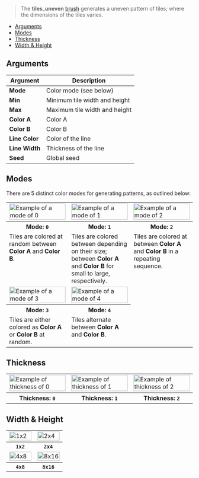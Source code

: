 > The **tiles_uneven** [brush](Brush-Shaders) generates a uneven pattern of tiles; where the dimensions of the tiles varies.

<!-- TOC -->
- [Arguments](#arguments)
- [Modes](#modes)
- [Thickness](#thickness)
- [Width & Height](#width--height)

## Arguments

Argument | Description
--------- | -----------
**Mode** | Color mode (see below)
**Min** | Minimum tile width and height
**Max** | Maximum tile width and height
**Color A** | Color A
**Color B** | Color B
**Line Color** | Color of the line
**Line Width** | Thickness of the line
**Seed** | Global seed

## Modes

There are 5 distinct color modes for generating patterns, as outlined below:

<!-- SAMPLE tiles_uneven_modes 3 -->
<table>
	<tr>
		<td width="33.33%"><img width="100%" src="https://s3.amazonaws.com/misc.lachlanmcdonald.com/magicavoxel-shaders/0.10.6/tiles_uneven_mode0.png" alt="Example of a mode of 0"></td>
		<td width="33.33%"><img width="100%" src="https://s3.amazonaws.com/misc.lachlanmcdonald.com/magicavoxel-shaders/0.10.6/tiles_uneven_mode1.png" alt="Example of a mode of 1"></td>
		<td width="33.33%"><img width="100%" src="https://s3.amazonaws.com/misc.lachlanmcdonald.com/magicavoxel-shaders/0.10.6/tiles_uneven_mode2.png" alt="Example of a mode of 2"></td>
	</tr>
	<tr>
		<th>Mode: <code>0</code></th>
		<th>Mode: <code>1</code></th>
		<th>Mode: <code>2</code></th>
	</tr>
	<tr>
		<td valign="top">Tiles are colored at random between <strong>Color A</strong> and <strong>Color B</strong>.</td>
		<td valign="top">Tiles are colored between depending on their size; between <strong>Color A</strong> and <strong>Color B</strong> for small to large, respectively.</td>
		<td valign="top">Tiles are colored at between <strong>Color A</strong> and <strong>Color B</strong> in a repeating sequence.</td>
	</tr>
	<tr>
		<td width="33.33%"><img width="100%" src="https://s3.amazonaws.com/misc.lachlanmcdonald.com/magicavoxel-shaders/0.10.6/tiles_uneven_mode3.png" alt="Example of a mode of 3"></td>
		<td width="33.33%"><img width="100%" src="https://s3.amazonaws.com/misc.lachlanmcdonald.com/magicavoxel-shaders/0.10.6/tiles_uneven_mode4.png" alt="Example of a mode of 4"></td>
	</tr>
	<tr>
		<th>Mode: <code>3</code></th>
		<th>Mode: <code>4</code></th>
	</tr>
	<tr>
		<td valign="top">Tiles are either colored as <strong>Color A</strong> or <strong>Color B</strong> at random.</td>
		<td valign="top">Tiles alternate between <strong>Color A</strong> and <strong>Color B</strong>.</td>
	</tr>
</table>
<!-- END -->

## Thickness

<!-- SAMPLE tiles_uneven_thickness 3 -->
<table>
	<tr>
		<td width="33.33%"><img width="100%" src="https://s3.amazonaws.com/misc.lachlanmcdonald.com/magicavoxel-shaders/0.10.6/tiles_uneven_thickness0.png" alt="Example of thickness of 0"></td>
		<td width="33.33%"><img width="100%" src="https://s3.amazonaws.com/misc.lachlanmcdonald.com/magicavoxel-shaders/0.10.6/tiles_uneven_thickness1.png" alt="Example of thickness of 1"></td>
		<td width="33.33%"><img width="100%" src="https://s3.amazonaws.com/misc.lachlanmcdonald.com/magicavoxel-shaders/0.10.6/tiles_uneven_thickness2.png" alt="Example of thickness of 2"></td>
	</tr>
	<tr>
		<th>Thickness: <code>0</code></th>
		<th>Thickness: <code>1</code></th>
		<th>Thickness: <code>2</code></th>
	</tr>
</table>
<!-- END -->

## Width & Height

<!-- SAMPLE tiles_uneven_variations 2 -->
<table>
	<tr>
		<td width="50%"><img width="100%" src="https://s3.amazonaws.com/misc.lachlanmcdonald.com/magicavoxel-shaders/0.10.6/tiles_uneven_1x2.png" alt="1x2"></td>
		<td width="50%"><img width="100%" src="https://s3.amazonaws.com/misc.lachlanmcdonald.com/magicavoxel-shaders/0.10.6/tiles_uneven_2x4.png" alt="2x4"></td>
	</tr>
	<tr>
		<th><code>1x2</code></th>
		<th><code>2x4</code></th>
	</tr>
	<tr>
		<td width="50%"><img width="100%" src="https://s3.amazonaws.com/misc.lachlanmcdonald.com/magicavoxel-shaders/0.10.6/tiles_uneven_4x8.png" alt="4x8"></td>
		<td width="50%"><img width="100%" src="https://s3.amazonaws.com/misc.lachlanmcdonald.com/magicavoxel-shaders/0.10.6/tiles_uneven_8x16.png" alt="8x16"></td>
	</tr>
	<tr>
		<th><code>4x8</code></th>
		<th><code>8x16</code></th>
	</tr>
</table>
<!-- END -->
